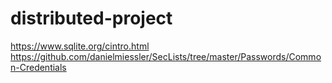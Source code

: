 # distributed-project
https://www.sqlite.org/cintro.html
https://github.com/danielmiessler/SecLists/tree/master/Passwords/Common-Credentials
